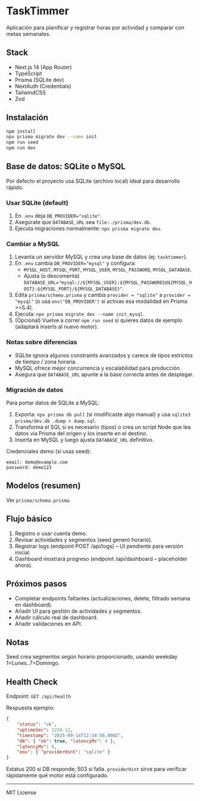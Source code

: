 # TaskTimmer

Aplicación para planificar y registrar horas por actividad y comparar con metas semanales.

## Stack
- Next.js 14 (App Router)
- TypeScript
- Prisma (SQLite dev)
- NextAuth (Credentials)
- TailwindCSS
- Zod

## Instalación

```bash
npm install
npx prisma migrate dev --name init
npm run seed
npm run dev
```

## Base de datos: SQLite o MySQL

Por defecto el proyecto usa SQLite (archivo local) ideal para desarrollo rápido.

### Usar SQLite (default)
1. En `.env` deja `DB_PROVIDER="sqlite"`.
2. Asegúrate que `DATABASE_URL` sea `file:./prisma/dev.db`.
3. Ejecuta migraciones normalmente: `npx prisma migrate dev`.

### Cambiar a MySQL
1. Levanta un servidor MySQL y crea una base de datos (ej: `tasktimmer`).
2. En `.env` cambia `DB_PROVIDER="mysql"` y configura:
	- `MYSQL_HOST`, `MYSQL_PORT`, `MYSQL_USER`, `MYSQL_PASSWORD`, `MYSQL_DATABASE`.
	- Ajusta (o descomenta) `DATABASE_URL="mysql://${MYSQL_USER}:${MYSQL_PASSWORD}@${MYSQL_HOST}:${MYSQL_PORT}/${MYSQL_DATABASE}"`.
3. Edita `prisma/schema.prisma` y cambia `provider = "sqlite"` a `provider = "mysql"` (o usa `env("DB_PROVIDER")` si activas esa modalidad en Prisma >=5.4).
4. Ejecuta: `npx prisma migrate dev --name init_mysql`.
5. (Opcional) Vuelve a correr `npm run seed` si quieres datos de ejemplo (adaptará inserts al nuevo motor).

### Notas sobre diferencias
- SQLite ignora algunos constraints avanzados y carece de tipos estrictos de tiempo / zona horaria.
- MySQL ofrece mejor concurrencia y escalabilidad para producción.
- Asegura que `DATABASE_URL` apunte a la base correcta antes de desplegar.

### Migración de datos
Para portar datos de SQLite a MySQL:
1. Exporta: `npx prisma db pull` (si modificaste algo manual) y usa `sqlite3 prisma/dev.db .dump > dump.sql`.
2. Transforma el SQL si es necesario (tipos) o crea un script Node que lea datos vía Prisma del origen y los inserte en el destino.
3. Inserta en MySQL y luego ajusta `DATABASE_URL` definitivo.

Credenciales demo (si usas seed):
```
email: demo@example.com
password: demo123
```

## Modelos (resumen)
Ver `prisma/schema.prisma`.

## Flujo básico
1. Registro o usar cuenta demo.
2. Revisar actividades y segmentos (seed generó horario). 
3. Registrar logs (endpoint POST /api/logs) – UI pendiente para versión inicial.
4. Dashboard mostrará progreso (endpoint /api/dashboard – placeholder ahora).

## Próximos pasos
- Completar endpoints faltantes (actualizaciones, delete, filtrado semana en dashboard).
- Añadir UI para gestión de actividades y segmentos.
- Añadir cálculo real de dashboard.
- Añadir validaciones en API.

## Notas
Seed crea segmentos según horario proporcionado, usando weekday 1=Lunes..7=Domingo.

## Health Check

Endpoint: `GET /api/health`

Respuesta ejemplo:
```json
{
	"status": "ok",
	"uptimeSec": 1234.12,
	"timestamp": "2025-09-14T12:34:56.000Z",
	"db": { "ok": true, "latencyMs": 4 },
	"latencyMs": 6,
	"env": { "providerHint": "sqlite" }
}
```

Estatus 200 si DB responde; 503 si falla. `providerHint` sirve para verificar rápidamente qué motor está configurado.

---
MIT License

